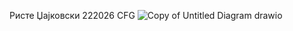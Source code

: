 Ристе Џајковски 222026
CFG
![Copy of Untitled Diagram drawio](https://github.com/Dzajko21/SI_2024_lab2_222026/assets/92513065/cfe77f21-0dd4-4829-97b1-0057c0fa723b)
